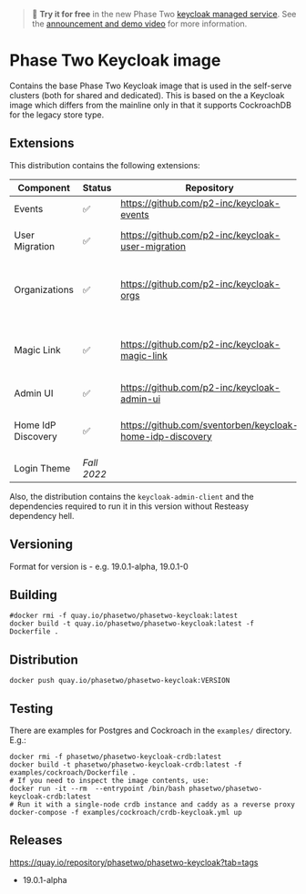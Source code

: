 > :rocket: **Try it for free** in the new Phase Two [keycloak managed service](https://phasetwo.io/dashboard/?utm_source=github&utm_medium=readme&utm_campaign=phasetwo-containers). See the [announcement and demo video](https://phasetwo.io/blog/self-service/) for more information.

# Phase Two Keycloak image

Contains the base Phase Two Keycloak image that is used in the self-serve clusters (both for shared and dedicated). This is based on the a Keycloak image which differs from the mainline only in that it supports CockroachDB for the legacy store type.

## Extensions

This distribution contains the following extensions:

| Component | Status | Repository | Description |
| --- | --- | --- | --- |
| Events | :white_check_mark: | https://github.com/p2-inc/keycloak-events | All event listener implementations. |
| User Migration | :white_check_mark: | https://github.com/p2-inc/keycloak-user-migration | User migration storage provider and API client. |
| Organizations | :white_check_mark: | https://github.com/p2-inc/keycloak-orgs | Organizations multi-tenant entities, resources and APIs. |
| Magic Link | :white_check_mark: | https://github.com/p2-inc/keycloak-magic-link | Magic Link Authentication. Created with an Authenticator or Resource. |
| Admin UI | :white_check_mark: | https://github.com/p2-inc/keycloak-admin-ui | Admin UI customizations. |
| Home IdP Discovery | :white_check_mark: | https://github.com/sventorben/keycloak-home-idp-discovery | Discover home identity provider or realm by email domain. |
| Login Theme | *Fall 2022* | | Customizable login theme. |

Also, the distribution contains the `keycloak-admin-client` and the dependencies required to run it in this version without Resteasy dependency hell.

## Versioning

Format for version is <keycloak-version>-<phasetwo-minor-version> e.g. 19.0.1-alpha, 19.0.1-0

## Building

```
#docker rmi -f quay.io/phasetwo/phasetwo-keycloak:latest
docker build -t quay.io/phasetwo/phasetwo-keycloak:latest -f Dockerfile .
```

## Distribution

```
docker push quay.io/phasetwo/phasetwo-keycloak:VERSION
```

## Testing

There are examples for Postgres and Cockroach in the `examples/` directory. E.g.:

```
docker rmi -f phasetwo/phasetwo-keycloak-crdb:latest
docker build -t phasetwo/phasetwo-keycloak-crdb:latest -f examples/cockroach/Dockerfile .
# If you need to inspect the image contents, use:
docker run -it --rm  --entrypoint /bin/bash phasetwo/phasetwo-keycloak-crdb:latest
# Run it with a single-node crdb instance and caddy as a reverse proxy
docker-compose -f examples/cockroach/crdb-keycloak.yml up
```

## Releases

https://quay.io/repository/phasetwo/phasetwo-keycloak?tab=tags

- 19.0.1-alpha
